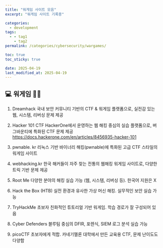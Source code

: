 ```yaml
---
title: "워게임 사이트 모음"
excerpt: "워게임 사이트 기록용"

categories:
  - development
tags:
  - - tag1
    - tag2
permalink: /categories/cybersecurity/wargames/

toc: true
toc_sticky: true

date: 2025-04-19
last_modified_at: 2025-04-19
---
```


## 💻 워게임 🏴‍☠️

1. Dreamhack
국내 보안 커뮤니티 기반의 CTF & 워게임 플랫폼으로, 실전감 있는 웹, 시스템, 리버싱 문제 제공

2. Hacker 101 CTF
HackerOne에서 운영하는 웹 해킹 중심의 실습 플랫폼으로, 버그바운티에 특화된 CTF 문제 제공
https://docs.hackerone.com/en/articles/8456935-hacker-101

3. pwnable. kr
리눅스 기반 바이너리 해킹(pwnable)에 특화된 고급 CTF 스타일의 워게임 사이트

4. webhacking.kr
	한국 해커들이 자주 찾는 전통의 웹해킹 워게임 사이트로, 다양한 트릭 기반 문제 제공

5. Root Me
	다양한 분야의 해킹 실습 가능 (웹, 시스템, 리버싱 등). 한국어 지원은 X

6. Hack the Box (HTB)
실전 환경과 유사한 가상 머신 해킹. 실무적인 보안 실습 가능

7. TryHackMe
	초보자 친화적인 튜토리얼 기반 워게임. 학습 경로가 잘 구성되어 있음

8. Cyber Defenders
	블루팀 중심의 DFIR, 포렌식, SIEM 로그 분석 실습 가능

9. picoCTF
	초보자에게 적합. 카네기멜론 대학에서 만든 교육용 CTF, 문제 난이도도 다양함
